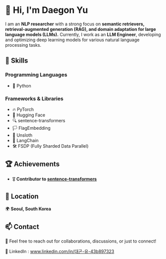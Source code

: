 # 👋 Hi, I'm Daegon Yu

I am an **NLP researcher** with a strong focus on **semantic retrievers, retrieval-augmented generation (RAG), and domain adaptation for large language models (LLMs).** Currently, I work as an **LLM Engineer**, developing and optimizing deep learning models for various natural language processing tasks.

## 🚀 Skills

### Programming Languages
- 🐍 Python

### Frameworks & Libraries
- 🔥 PyTorch
- 🤗 Hugging Face
- 🔍 sentence-transformers
- 🏳️ FlagEmbedding
- 🚀 Unsloth
- 🔗 LangChain
- 🛠️ FSDP (Fully Sharded Data Parallel)


## 🏆 Achievements
- 🎖️ **Contributor to [sentence-transformers](https://github.com/UKPLab/sentence-transformers)**  

## 📍 Location
🌍 **Seoul, South Korea**  

## 📫 Contact  
📧 Feel free to reach out for collaborations, discussions, or just to connect!  

🔗 LinkedIn : www.linkedin.com/in/대곤-유-43b897323
